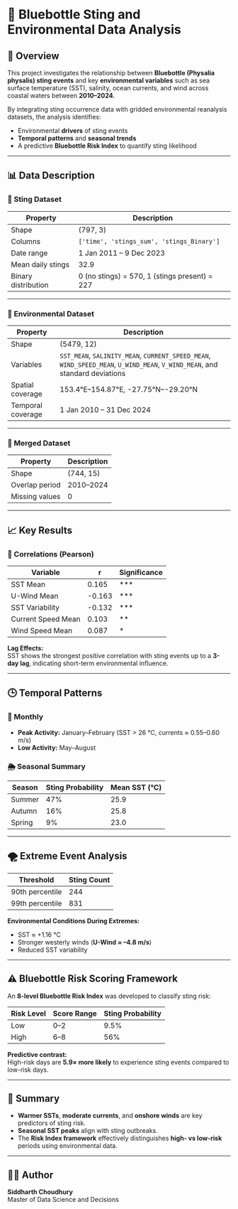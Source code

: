 # 🪼 Bluebottle Sting and Environmental Data Analysis

## 📘 Overview
This project investigates the relationship between **Bluebottle (Physalia physalis) sting events** and key **environmental variables** such as sea surface temperature (SST), salinity, ocean currents, and wind across coastal waters between **2010–2024**.

By integrating sting occurrence data with gridded environmental reanalysis datasets, the analysis identifies:
- Environmental **drivers** of sting events  
- **Temporal patterns** and **seasonal trends**  
- A predictive **Bluebottle Risk Index** to quantify sting likelihood  

---

## 📊 Data Description

### 🧪 Sting Dataset
| Property | Description |
|-----------|--------------|
| Shape | (797, 3) |
| Columns | `['time', 'stings_sum', 'stings_Binary']` |
| Date range | 1 Jan 2011 – 9 Dec 2023 |
| Mean daily stings | 32.9 |
| Binary distribution | 0 (no stings) = 570, 1 (stings present) = 227 |

---

### 🌊 Environmental Dataset
| Property | Description |
|-----------|--------------|
| Shape | (5479, 12) |
| Variables | `SST_MEAN`, `SALINITY_MEAN`, `CURRENT_SPEED_MEAN`, `WIND_SPEED_MEAN`, `U_WIND_MEAN`, `V_WIND_MEAN`, and standard deviations |
| Spatial coverage | 153.4°E–154.87°E, -27.75°N–-29.20°N |
| Temporal coverage | 1 Jan 2010 – 31 Dec 2024 |

---

### 🔗 Merged Dataset
| Property | Description |
|-----------|--------------|
| Shape | (744, 15) |
| Overlap period | 2010–2024 |
| Missing values | 0 |

---

## 📈 Key Results

### 🔹 Correlations (Pearson)
| Variable | r | Significance |
|-----------|---|--------------|
| SST Mean | 0.165 | *** |
| U-Wind Mean | -0.163 | *** |
| SST Variability | -0.132 | *** |
| Current Speed Mean | 0.103 | ** |
| Wind Speed Mean | 0.087 | * |

**Lag Effects:**  
SST shows the strongest positive correlation with sting events up to a **3-day lag**, indicating short-term environmental influence.

---

## 🕒 Temporal Patterns

### 📅 Monthly
- **Peak Activity:** January–February (SST > 26 °C, currents ≈ 0.55–0.60 m/s)  
- **Low Activity:** May–August  

### 🌦️ Seasonal Summary
| Season | Sting Probability | Mean SST (°C) |
|---------|------------------|----------------|
| Summer | 47% | 25.9 |
| Autumn | 16% | 25.8 |
| Spring | 9% | 23.0 |

---

## 🌪️ Extreme Event Analysis

| Threshold | Sting Count |
|------------|--------------|
| 90th percentile | 244 |
| 99th percentile | 831 |

**Environmental Conditions During Extremes:**
- SST ≈ +1.16 °C  
- Stronger westerly winds (**U-Wind ≈ –4.8 m/s**)  
- Reduced SST variability  

---

## ⚠️ Bluebottle Risk Scoring Framework

An **8-level Bluebottle Risk Index** was developed to classify sting risk:

| Risk Level | Score Range | Sting Probability |
|-------------|-------------|-------------------|
| Low | 0–2 | 9.5% |
| High | 6–8 | 56% |

**Predictive contrast:**  
High-risk days are **5.9× more likely** to experience sting events compared to low-risk days.

---

## 🧩 Summary

- **Warmer SSTs**, **moderate currents**, and **onshore winds** are key predictors of sting risk.  
- **Seasonal SST peaks** align with sting outbreaks.  
- The **Risk Index framework** effectively distinguishes **high- vs low-risk** periods using environmental data.

---

## 👩‍💻 Author
**Siddharth Choudhury**  
Master of Data Science and Decisions